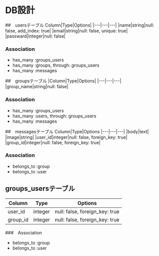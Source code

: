 # DB設計

##　usersテーブル
Column|Type|Options|
|---|---|---|
|name|string|null: false, add_index: true|
|email|string|null: false, unique: true|
|passward|integer|null: false|

### Association
- has_many :groups_users
- has_many :groups, through: groups_users
- has_many :messages

##　groupsテーブル
|Column|Type|Options|
|---|---|---|
|group_name|string|null: false|
### Association
- has_many :groups_users
- has_many :users, through: groups_users
- has_many :messages

##　messagesテーブル
Column|Type|Options
|---|---|---|
|body|text|
|image|string|
|user_id|integer|null: false, foreign_key: true|
|group_id|integer|null: false, foreign_key: true|

### Association
- belongs_to :group
- belongs_to :user

## groups_usersテーブル
|Column|Type|Options|
|---|---|---|
|user_id|integer|null: false, foreign_key: true|
|group_id|integer|null: false, foreign_key: true|

###　Association
- belongs_to :group
- belongs_to :user